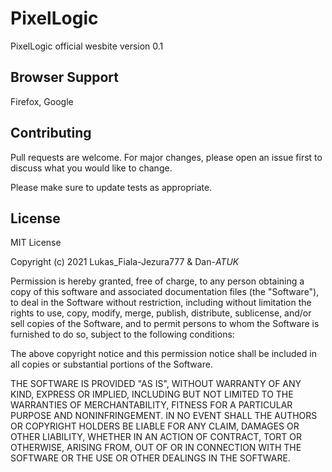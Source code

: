# PixelLogic

PixelLogic official wesbite version 0.1

## Browser Support

Firefox, Google

## Contributing

Pull requests are welcome. For major changes, please open an issue first to discuss what you would like to change.

Please make sure to update tests as appropriate.

## License

MIT License

Copyright (c) 2021 Lukas_Fiala-Jezura777 & Dan-_ATUK_

Permission is hereby granted, free of charge, to any person obtaining a copy
of this software and associated documentation files (the "Software"), to deal
in the Software without restriction, including without limitation the rights
to use, copy, modify, merge, publish, distribute, sublicense, and/or sell
copies of the Software, and to permit persons to whom the Software is
furnished to do so, subject to the following conditions:

The above copyright notice and this permission notice shall be included in all
copies or substantial portions of the Software.

THE SOFTWARE IS PROVIDED "AS IS", WITHOUT WARRANTY OF ANY KIND, EXPRESS OR
IMPLIED, INCLUDING BUT NOT LIMITED TO THE WARRANTIES OF MERCHANTABILITY,
FITNESS FOR A PARTICULAR PURPOSE AND NONINFRINGEMENT. IN NO EVENT SHALL THE
AUTHORS OR COPYRIGHT HOLDERS BE LIABLE FOR ANY CLAIM, DAMAGES OR OTHER
LIABILITY, WHETHER IN AN ACTION OF CONTRACT, TORT OR OTHERWISE, ARISING FROM,
OUT OF OR IN CONNECTION WITH THE SOFTWARE OR THE USE OR OTHER DEALINGS IN THE
SOFTWARE.
